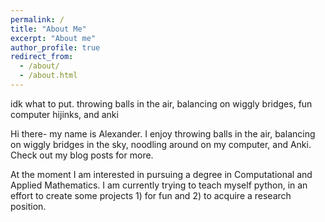 ```yaml
---
permalink: /
title: "About Me"
excerpt: "About me"
author_profile: true
redirect_from: 
  - /about/
  - /about.html
---
```

idk what to put. throwing balls in the air, balancing on wiggly bridges, fun computer hijinks, and anki

Hi there- my name is Alexander. I enjoy throwing balls in the air, balancing on wiggly bridges in the sky, noodling around on my computer, and Anki. Check out my blog posts for more.

At the moment I am interested in pursuing a degree in Computational and Applied Mathematics. I am currently trying to teach myself python, in an effort to create some projects 1) for fun and 2) to acquire a research position.
